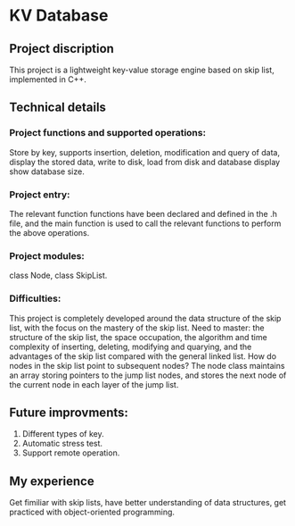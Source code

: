 # KV Database
## Project discription
This project is a lightweight key-value storage engine based on skip list, implemented in C++.
## Technical details
### Project functions and supported operations:
Store by key, supports insertion, deletion, modification and query of data, display the stored data, write to disk, load from disk and database display show database size.
### Project entry:
The relevant function functions have been declared and defined in the .h file, and the main function is used to call the relevant functions to perform the above operations.
### Project modules:
class Node,
class SkipList.
### Difficulties:
This project is completely developed around the data structure of the skip list, with the focus on the mastery of the skip list.
Need to master: the structure of the skip list, the space occupation, the algorithm and time complexity of inserting, deleting, modifying and quarying, and the advantages of the skip list compared with the general linked list.
How do nodes in the skip list point to subsequent nodes?
The node class maintains an array storing pointers to the jump list nodes, and stores the next node of the current node in each layer of the jump list.
## Future improvments:
1. Different types of key.
2. Automatic stress test.
3. Support remote operation.
## My experience
Get fimiliar with skip lists, have better understanding of data structures, get practiced with object-oriented programming.
